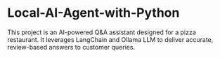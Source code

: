 # Local-AI-Agent-with-Python
This project is an AI-powered Q&amp;A assistant designed for a pizza restaurant. It leverages LangChain and Ollama LLM to deliver accurate, review-based answers to customer queries.
